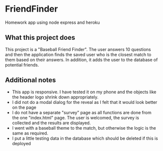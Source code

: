 # FriendFinder
Homework app using node express and heroku


## What this project does  
This project is a "Baseball Friend Finder".  The user answers 10 questions and then the application finds the saved user who is the closest match to them based on their answers.  In addition, it adds the user to the database of potential friends.

## Additional notes  
* This app is responsive.  I have tested it on my phone and the objects like the header logo shrink down appropriately.
* I did not do a modal dialog for the reveal as I felt that it would look better on the page
* I do not have a separate "survey" page as all functions are done from the one "index.html" page.  The user is welcomed, the survey is collected and the results are displayed.
* I went with a baseball theme to the match, but otherwise the logic is the same as required.
* I put a little testing data in the database which should be deleted if this is deployed

